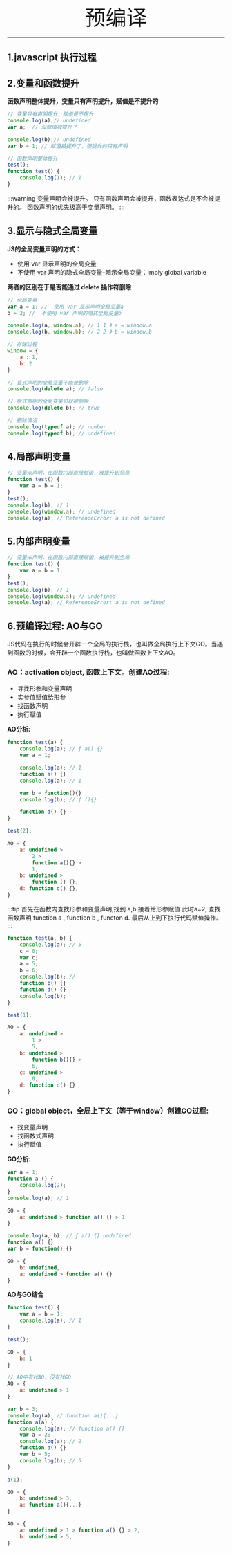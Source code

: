 <div align='center'><font size='70'>预编译</font></div>

-----------
## 1.javascript 执行过程




## 2.变量和函数提升

**函数声明整体提升，变量只有声明提升，赋值是不提升的**

```javascript
// 变量只有声明提升，赋值是不提升
console.log(a);// undefined
var a;  // 没赋值被提升了

console.log(b);// undefined
var b = 1; // 赋值被提升了，但提升的只有声明

// 函数声明整体提升
test();
function test() {
    console.log(1); // 1
}
````

:::warning
变量声明会被提升。
只有函数声明会被提升，函数表达式是不会被提升的。
函数声明的优先级高于变量声明。
:::

## 3.显示与隐式全局变量
**JS的全局变量声明的方式：**
* 使用 var 显示声明的全局变量
* 不使用 var 声明的隐式全局变量-暗示全局变量：imply global variable

**两者的区别在于是否能通过 delete 操作符删除**

```javascript
// 全局变量
var a = 1; //  使用 var 显示声明全局变量a
b = 2; //  不使用 var 声明的隐式全局变量b

console.log(a, window.a); // 1 1 》 a = window.a
console.log(b, window.b); // 2 2 》 b = window.b

// 存储过程
window = {
    a : 1,
    b: 2
}

// 显式声明的全局变量不能被删除
console.log(delete a); // false

// 隐式声明的全局变量可以被删除
console.log(delete b); // true

// 删除情况
console.log(typeof a); // number
console.log(typeof b); // undefined
```

## 4.局部声明变量
```javascript
// 变量未声明，在函数内部直接赋值，被提升到全局
function test() {
    var a = b = 1;
}
test();
console.log(b); // 1
console.log(window.a); // undefined
console.log(a); // ReferenceError: a is not defined
```

## 5.内部声明变量

```javascript
// 变量未声明，在函数内部直接赋值，被提升到全局
function test() {
    var a = b = 1;
}
test();
console.log(b); // 1
console.log(window.a); // undefined
console.log(a); // ReferenceError: a is not defined
```

## 6.预编译过程: AO与GO
JS代码在执行的时候会开辟一个全局的执行栈，也叫做全局执行上下文GO。当遇到函数的时候，会开辟一个函数执行栈，也叫做函数上下文AO。

### AO：activation object, 函数上下文。创建AO过程:

* 寻找形参和变量声明
* 实参值赋值给形参
* 找函数声明
* 执行赋值

**AO分析:**
```javascript
function test(a) {
    console.log(a); // ƒ a() {}
    var a = 1;

    console.log(a); // 1
    function a() {}
    console.log(a); // 1

    var b = function(){}
    console.log(b); // ƒ (){}

    function d() {}
}

test(2);

AO = {
    a: undefined >
        2 >
        function a(){} >
        1,
    b: undefined >
        function () {},
    d: function d() {},
}
````
:::tip
首先在函数内查找形参和变量声明,找到 a,b  接着给形参赋值 此时a=2, 查找函数声明 function a , function b , functon d. 最后从上到下执行代码赋值操作。 
:::

```javascript
function test(a, b) {
    console.log(a); // 5
    c = 0;
    var c;
    a = 5;
    b = 6;
    console.log(b); // 
    function b() {}
    function d() {}
    console.log(b); 
}

test(1);

AO = {
    a: undefined > 
        1 >
        5,
    b: undefined > 
        function b(){} >
        6,
    c: undefined > 
        0,
    d: function d() {}
}
```




### GO：global object，全局上下文（等于window）创建GO过程:

* 找变量声明
* 找函数式声明
* 执行赋值

**GO分析:**

```javascript
var a = 1;
function a () {
    console.log(2);
}
console.log(a); // 1

GO = {
    a: undefined > function a() {} > 1
}

```

```javascript
console.log(a, b); // ƒ a() {} undefined
function a() {}
var b = function() {}

GO = {
    b: undefined,
    a: undefined > function a() {}
}

```

**AO与GO结合**
```javascript
function test() {
    var a = b = 1;
    console.log(a); // 1
}

test();

GO = {
    b: 1
}

// AO中有找AO，没有找GO
AO = {
    a: undefined > 1
}
```

```javascript
var b = 3;
console.log(a); // function a(){...}
function a(a) {
    console.log(a); // function a() {}
    var a = 2;
    console.log(a); // 2
    function a() {}
    var b = 5;
    console.log(b); // 5
}

a(1);

GO = {
    b: undefined > 3,
    a: function a(){...}
}

AO = {
    a: undefined > 1 > function a() {} > 2,
    b: undefined > 5,
}
```




